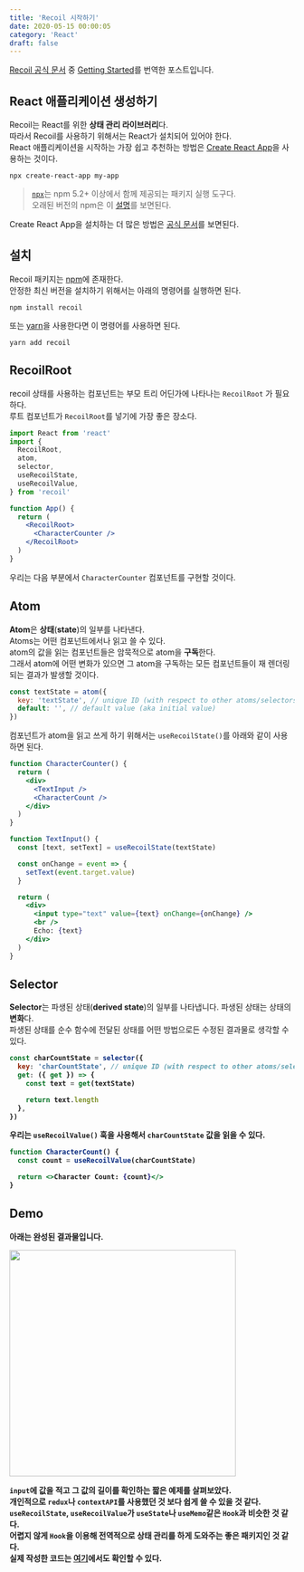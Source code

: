 ```yaml
---
title: 'Recoil 시작하기'
date: 2020-05-15 00:00:05
category: 'React'
draft: false
---
```


[Recoil 공식 문서](https://recoiljs.org/) 중 [Getting Started](https://recoiljs.org/docs/introduction/getting-started)를 번역한 포스트입니다.

## React 애플리케이션 생성하기

Recoil는 React를 위한 **상태 관리 라이브러리**다.<br/>
따라서 Recoil를 사용하기 위해서는 React가 설치되어 있어야 한다.<br/>
React 애플리케이션을 시작하는 가장 쉽고 추천하는 방법은 [Create React App](https://github.com/facebook/create-react-app#creating-an-app)을 사용하는 것이다.<br/>

```shell
npx create-react-app my-app
```

> [`npx`](https://medium.com/@maybekatz/introducing-npx-an-npm-package-runner-55f7d4bd282b)는 npm 5.2+ 이상에서 함께 제공되는 패키지 실행 도구다.<br/>
> 오래된 버전의 npm은 이 [설명](https://gist.github.com/gaearon/4064d3c23a77c74a3614c498a8bb1c5f)를 보면된다.

Create React App을 설치하는 더 많은 방법은 [공식 문서](https://github.com/facebook/create-react-app#creating-an-app)를 보면된다.

## 설치

Recoil 패키지는 <a href="https://www.npmjs.com/get-npm" target="_blank">npm</a>에 존재한다.<br/>
안정한 최신 버전을 설치하기 위해서는 아래의 명령어를 실행하면 된다.<br/>

```shell
npm install recoil
```

또는 <a href="https://classic.yarnpkg.com/en/docs/install/" target="_blank">yarn</a>을 사용한다면 이 명령어를 사용하면 된다.<br/>

```shell
yarn add recoil
```

## RecoilRoot

recoil 상태를 사용하는 컴포넌트는 부모 트리 어딘가에 나타나는 `RecoilRoot` 가 필요하다.<br/>
루트 컴포넌트가 `RecoilRoot`를 넣기에 가장 좋은 장소다.<br/>

```jsx
import React from 'react'
import {
  RecoilRoot,
  atom,
  selector,
  useRecoilState,
  useRecoilValue,
} from 'recoil'

function App() {
  return (
    <RecoilRoot>
      <CharacterCounter />
    </RecoilRoot>
  )
}
```

우리는 다음 부분에서 `CharacterCounter` 컴포넌트를 구현할 것이다.<br/>

## Atom

**Atom**은 **상태**(**state**)의 일부를 나타낸다.<br/>
Atoms는 어떤 컴포넌트에서나 읽고 쓸 수 있다. <br/>
atom의 값을 읽는 컴포넌트들은 암묵적으로 atom을 **구독**한다.<br/>
그래서 atom에 어떤 변화가 있으면 그 atom을 구독하는 모든 컴포넌트들이 재 렌더링 되는 결과가 발생할 것이다.<br/>

```javascript
const textState = atom({
  key: 'textState', // unique ID (with respect to other atoms/selectors)
  default: '', // default value (aka initial value)
})
```

컴포넌트가 atom을 읽고 쓰게 하기 위해서는 `useRecoilState()`를 아래와 같이 사용하면 된다.<br/>

```jsx
function CharacterCounter() {
  return (
    <div>
      <TextInput />
      <CharacterCount />
    </div>
  )
}

function TextInput() {
  const [text, setText] = useRecoilState(textState)

  const onChange = event => {
    setText(event.target.value)
  }

  return (
    <div>
      <input type="text" value={text} onChange={onChange} />
      <br />
      Echo: {text}
    </div>
  )
}
```

## Selector

**Selector**는 파생된 상태(**derived state**)의 일부를 나타냅니다. 파생된 상태는 상태의 **변화**다.<br/>
파생된 상태를 순수 함수에 전달된 상태를 어떤 방법으로든 수정된 결과물로 생각할 수 있다.<b>

```jsx
const charCountState = selector({
  key: 'charCountState', // unique ID (with respect to other atoms/selectors)
  get: ({ get }) => {
    const text = get(textState)

    return text.length
  },
})
```

우리는 `useRecoilValue()` 훅을 사용해서 `charCountState` 값을 읽을 수 있다.<br/>

```jsx
function CharacterCount() {
  const count = useRecoilValue(charCountState)

  return <>Character Count: {count}</>
}
```

## Demo

아래는 완성된 결과물입니다.<br/>

<img src="/assets/2020-05-15-Recoil/demo.gif" width="400" height="auto">

`input`에 값을 적고 그 값의 길이를 확인하는 짧은 예제를 살펴보았다.<br/>
개인적으로 `redux`나 `contextAPI`를 사용했던 것 보다 쉽게 쓸 수 있을 것 같다.<br/>
`useRecoilState`, `useRecoilValue`가 `useState`나 `useMemo`같은 `Hook`과 비슷한 것 같다.<br/>
어렵지 않게 `Hook`을 이용해 **전역적**으로 **상태 관리**를 하게 도와주는 좋은 **패키지**인 것 같다.<br/>
실제 작성한 코드는 [여기](https://github.com/alstn2468/Recoil_Tutorial/tree/master/GettingStarted)에서도 확인할 수 있다.<br/>
